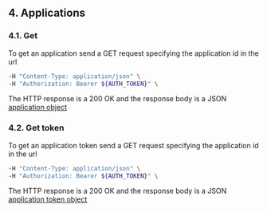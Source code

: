 ## 4. Applications

### 4.1. Get

To get an application send a GET request specifying the application id in the url

```bash
-H "Content-Type: application/json" \
-H "Authorization: Bearer ${AUTH_TOKEN}" \
```

The HTTP response is a 200 OK and the response body is a JSON [application object](https://docs.taiga.io/api.html#object-application-detail)

### 4.2. Get token

To get an application token send a GET request specifying the application id in the url

```bash
-H "Content-Type: application/json" \
-H "Authorization: Bearer ${AUTH_TOKEN}" \
```

The HTTP response is a 200 OK and the response body is a JSON [application token object](https://docs.taiga.io/api.html#object-application-token-detail)
